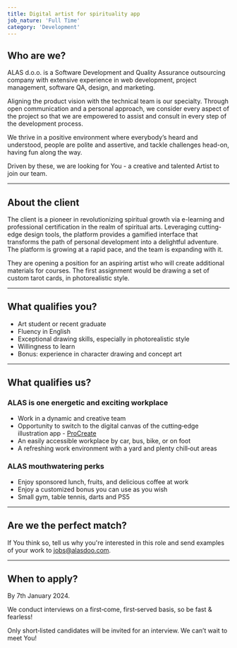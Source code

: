 ```yaml
---
title: Digital artist for spirituality app
job_nature: 'Full Time'
category: 'Development'
---
```


## Who are we?

ALAS d.o.o. is a Software Development and Quality Assurance outsourcing company with extensive experience in web development, project management, software QA, design, and marketing.

Aligning the product vision with the technical team is our specialty. Through open communication and a personal approach, we consider every aspect of the project so that we are empowered to assist and consult in every step of the development process.

We thrive in a positive environment where everybody’s heard and understood, people are polite and assertive, and tackle challenges head-on, having fun along the way.

Driven by these, we are looking for You - a creative and talented Artist to join our team.

---

## About the client

The client is a pioneer in revolutionizing spiritual growth via e-learning and professional certification in the realm of spiritual arts. Leveraging cutting-edge design tools, the platform provides a gamified interface that transforms the path of personal development into a delightful adventure. The platform is growing at a rapid pace, and the team is expanding with it.

They are opening a position for an aspiring artist who will create additional materials for courses. The first assignment would be drawing a set of custom tarot cards, in photorealistic style.

---

## What qualifies you?

- Art student or recent graduate
- Fluency in English
- Exceptional drawing skills, especially in photorealistic style
- Willingness to learn
- Bonus: experience in character drawing and concept art

---

## What qualifies us?

### ALAS is one energetic and exciting workplace

- Work in a dynamic and creative team
- Opportunity to switch to the digital canvas of the cutting&#8209;edge illustration app - [ProCreate](https://procreate.com/)
- An easily accessible workplace by car, bus, bike, or on foot
- A refreshing work environment with a yard and plenty chill&#8209;out areas

### ALAS mouthwatering perks

- Enjoy sponsored lunch, fruits, and delicious coffee at work
- Enjoy a customized bonus you can use as you wish
- Small gym, table tennis, darts and PS5

---

## Are we the perfect match?

If You think so, tell us why you're interested in this role and send examples of your work to <jobs@alasdoo.com>.

---

## When to apply?

By 7th January 2024.

We conduct interviews on a first&#8209;come, first&#8209;served basis, so be fast & fearless!

Only short&#8209;listed candidates will be invited for an interview. We can’t wait to meet You!
